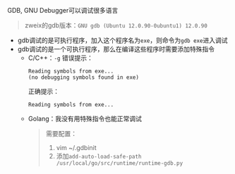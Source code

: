 GDB, GNU Debugger可以调试很多语言
>   zweix的gdb版本：`GNU gdb (Ubuntu 12.0.90-0ubuntu1) 12.0.90`

+   gdb调试的是可执行程序，加入这个程序名为`exe`，则命令为`gdb exe`进入调试
+   gdb调试的是一个可执行程序，那么在编译这些程序时需要添加特殊指令
    +   C/C++：`-g`
        错误提示：
        ```
        Reading symbols from exe...
        (no debugging symbols found in exe)
        ```
        正确提示：
        ```
        Reading symbols from exe...
        ```
    +   Golang：我没有用特殊指令也能正常调试
        >   需要配置：
        >   1.  vim ~/.gdbinit
        >   2.  添加`add-auto-load-safe-path /usr/local/go/src/runtime/runtime-gdb.py`
